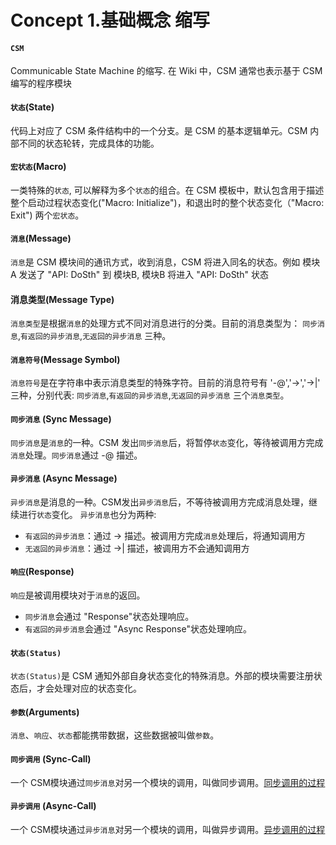 # Concept 1.基础概念 缩写

#### `CSM`

Communicable State Machine 的缩写. 在 Wiki 中，CSM 通常也表示基于 CSM 编写的程序模块

#### `状态`(State)

代码上对应了 CSM 条件结构中的一个分支。是 CSM 的基本逻辑单元。CSM 内部不同的状态轮转，完成具体的功能。

#### `宏状态`(Macro)

一类特殊的`状态`, 可以解释为多个`状态`的组合。在 CSM 模板中，默认包含用于描述整个启动过程状态变化("Macro: Initialize")，和退出时的整个状态变化（"Macro: Exit") 两个`宏状态`。

#### `消息`(Message)

`消息`是 CSM 模块间的通讯方式，收到消息，CSM 将进入同名的状态。例如 模块A 发送了 "API: DoSth" 到 模块B, 模块B 将进入 "API: DoSth" 状态

#### 消息类型(Message Type)

`消息类型`是根据`消息`的处理方式不同对消息进行的分类。目前的消息类型为： `同步消息`,`有返回的异步消息`,`无返回的异步消息` 三种。

#### `消息符号`(Message Symbol)

`消息符号`是在字符串中表示消息类型的特殊字符。目前的消息符号有 '-@','->','->|' 三种，分别代表: `同步消息`,`有返回的异步消息`,`无返回的异步消息` 三个`消息类型`。

#### `同步消息` (Sync Message)

`同步消息`是`消息`的一种。CSM 发出`同步消息`后，将暂停`状态`变化，等待被调用方完成`消息`处理。`同步消息`通过 -@ 描述。

#### `异步消息` (Async Message)

`异步消息`是消息的一种。CSM发出`异步消息`后，不等待被调用方完成消息处理，继续进行`状态`变化。 `异步消息`也分为两种:

* `有返回的异步消息`：通过 -> 描述。被调用方完成`消息`处理后，将通知调用方
* `无返回的异步消息`：通过 ->| 描述，被调用方不会通知调用方

#### `响应`(Response)

`响应`是被调用模块对于`消息`的返回。

* `同步消息`会通过 "Response"状态处理响应。
* `有返回的异步消息`会通过 "Async Response"状态处理响应。

#### `状态(Status)`

`状态(Status)`是 CSM 通知外部自身状态变化的特殊消息。外部的模块需要注册状态后，才会处理对应的状态变化。

#### `参数`(Arguments)

`消息`、`响应`、`状态`都能携带数据，这些数据被叫做`参数`。

#### `同步调用` (Sync-Call)

一个 CSM模块通过`同步消息`对另一个模块的调用，叫做同步调用。[同步调用的过程](https://github.com/NEVSTOP-LAB/Communicable-State-Machine/wiki/%E5%90%8C%E6%AD%A5%E8%B0%83%E7%94%A8)

#### `异步调用` (Async-Call)

一个 CSM模块通过`异步消息`对另一个模块的调用，叫做异步调用。[异步调用的过程](https://github.com/NEVSTOP-LAB/Communicable-State-Machine/wiki/%E5%BC%82%E6%AD%A5%E8%B0%83%E7%94%A8)
